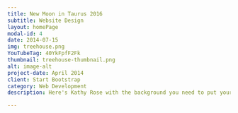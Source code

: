 ```yaml
---
title: New Moon in Taurus 2016
subtitle: Website Design
layout: homePage
modal-id: 4
date: 2014-07-15
img: treehouse.png
YouTubeTag: 40YkFpfF2Fk
thumbnail: treehouse-thumbnail.png
alt: image-alt
project-date: April 2014
client: Start Bootstrap
category: Web Development
description: Here's Kathy Rose with the background you need to put your needs into focus.

---
```


